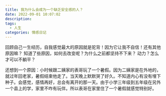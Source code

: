 ```yaml
---
title: 我为什么会成为一个缺乏安全感的人？
date: 2022-09-01 10:07:02
description: 
tags:
  - 人生
categories: 情感日记
---
```


回顾自己一生经历，自我感觉最大的原因就是驼背！因为它让我不自信！还有其他原因嘛？
知道了些原因，如何去改变呢？为什么之前都坚持不下来？
动力？怎么才可以不躺平？

还想到一个原因：小时候跟二姨家的表哥玩了一个暑假。因为二姨家是在外地的，就过年回老家，暑假结束他走了。当天晚上默默哭了好久。不知道内心有没有埋下种子。会感觉，感情再好，总会有离开的那一天。由于小学三年级到五年级在另外一个县上的学，家里不咋有玩伴。所以表哥在家里住了一个暑假就感觉特别好。